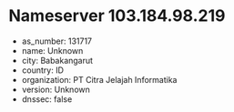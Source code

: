 # Nameserver 103.184.98.219

* as_number: 131717
* name: Unknown
* city: Babakangarut
* country: ID
* organization: PT Citra Jelajah Informatika
* version: Unknown
* dnssec: false
